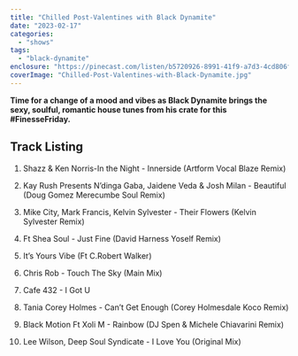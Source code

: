 ```yaml
---
title: "Chilled Post-Valentines with Black Dynamite"
date: "2023-02-17"
categories: 
  - "shows"
tags: 
  - "black-dynamite"
enclosure: "https://pinecast.com/listen/b5720926-8991-41f9-a7d3-4cd806f056af.mp3 64381772 audio/mpeg "
coverImage: "Chilled-Post-Valentines-with-Black-Dynamite.jpg"
---
```


**Time for a change of a mood and vibes as Black Dynamite brings the sexy, soulful, romantic house tunes from his crate for this #FinesseFriday.**

## Track Listing

1. Shazz & Ken Norris-In the Night - Innerside (Artform Vocal Blaze Remix)

3. Kay Rush Presents N’dinga Gaba, Jaidene Veda & Josh Milan - Beautiful (Doug Gomez Merecumbe Soul Remix)

5. Mike City, Mark Francis, Kelvin Sylvester - Their Flowers (Kelvin Sylvester Remix)

7. Ft Shea Soul - Just Fine (David Harness Yoself Remix)

9. It’s Yours Vibe (Ft C.Robert Walker)

11. Chris Rob - Touch The Sky (Main Mix)

13. Cafe 432 - I Got U

15. Tania Corey Holmes - Can’t Get Enough (Corey Holmesdale Koco Remix)

17. Black Motion Ft Xoli M - Rainbow (DJ Spen & Michele Chiavarini Remix)

19. Lee Wilson, Deep Soul Syndicate - I Love You (Original Mix)
